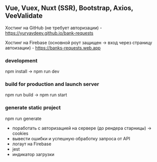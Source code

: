 ## Vue, Vuex, Nuxt (SSR), Bootstrap, Axios, VeeValidate

Хостинг на GitHub (не требует авторизации) - https://yuryavdeev.github.io/bank-requests

Хостинг на Firebase (основной роут защищен -> вход через страницу автоизации) - https://banks-requests.web.app

### development
npm install -> npm run dev

### build for production and launch server
npm run build -> npm run start

### generate static project
npm run generate    


- поработать с авторизацией на сервере (до рендера старницы) -> cookies      
- вывести ошибки и успешную обработку запроса от API   
- логаут на Firebase      
- jest
- индикатор загрузки
